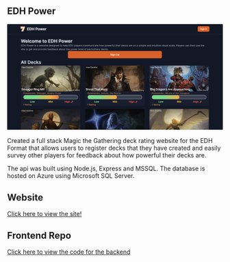## EDH Power

[![screen shot](./EDH-power-preview.png)](https://edh-power.web.app/)

Created a full stack Magic the Gathering deck rating website for the EDH Format that allows users to register decks that they have created and easily survey other players for feedback about how powerful their decks are.

The api was built using Node.js, Express and MSSQL.  The database is hosted on Azure using Microsoft SQL Server.

## Website
[Click here to view the site!](https://edh-power.web.app/)

## Frontend Repo
[Click here to view the code for the backend](https://github.com/AndrewWilborn/edh-power-app)

